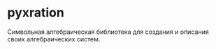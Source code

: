 # pyxration
Символьная алгебраическая библиотека для создания и описания своих алгебраических систем.
